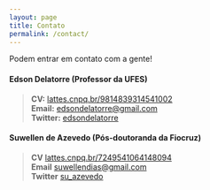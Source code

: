 ```yaml
---
layout: page
title: Contato
permalink: /contact/
---
```

Podem entrar em contato com a gente!


#### Edson Delatorre (Professor da UFES)
>	**CV:** [lattes.cnpq.br/9814839314541002](https://lattes.cnpq.br/9814839314541002)  
> **Email:** [edsondelatorre@gmail.com](mailto:edsondelatorre@gmail.com)  
> **Twitter:** [edsondelatorre](https://twitter.com/edsondelatorre)  

#### Suwellen de Azevedo (Pós-doutoranda da Fiocruz)
>	**CV** [lattes.cnpq.br/7249541064148094](https://lattes.cnpq.br/7249541064148094)  
> **Email** [suwellendias@gmail.com](mailto:suwellendias@gmail.com)  
> **Twitter** [su_azevedo](https://twitter.com/su_azevedo)
